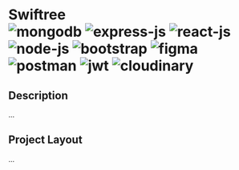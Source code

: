 # Swiftree <br/> ![mongodb](https://img.shields.io/badge/MongoDB-4EA94B?style=for-the-badge&logo=mongodb&logoColor=white) ![express-js](https://img.shields.io/badge/Express.js-000000?style=for-the-badge&logo=express&logoColor=white) ![react-js](https://img.shields.io/badge/React-20232A?style=for-the-badge&logo=react&logoColor=61DAFB) ![node-js](https://img.shields.io/badge/Node.js-339933?style=for-the-badge&logo=nodedotjs&logoColor=white) ![bootstrap](https://img.shields.io/badge/Bootstrap-563D7C?style=for-the-badge&logo=bootstrap&logoColor=white) ![figma](https://img.shields.io/badge/Figma-F24E1E?style=for-the-badge&logo=figma&logoColor=white) ![postman](https://img.shields.io/badge/Postman-FF6C37?style=for-the-badge&logo=Postman&logoColor=white) ![jwt](https://img.shields.io/badge/JWT-000000?style=for-the-badge&logo=JSON%20web%20tokens&logoColor=white) ![cloudinary](https://img.shields.io/badge/Cloudinary-blue?style=for-the-badge)

## Description
...

## Project Layout
...
